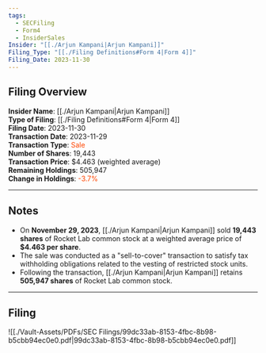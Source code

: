 ```yaml
---
tags:
  - SECFiling
  - Form4
  - InsiderSales
Insider: "[[./Arjun Kampani|Arjun Kampani]]"
Filing_Type: "[[./Filing Definitions#Form 4|Form 4]]"
Filing_Date: 2023-11-30
---
```

## Filing Overview

**Insider Name**: [[./Arjun Kampani|Arjun Kampani]]  
**Type of Filing**: [[./Filing Definitions#Form 4|Form 4]]  
**Filing Date**: 2023-11-30  
**Transaction Date**: 2023-11-29  
**Transaction Type**: <span style="color:orangered">Sale</span>  
**Number of Shares**: 19,443  
**Transaction Price**: $4.463 (weighted average)  
**Remaining Holdings**: 505,947  
**Change in Holdings**: <span style="color:orangered">-3.7%</span>  

---
## Notes

- On **November 29, 2023**, [[./Arjun Kampani|Arjun Kampani]] sold **19,443 shares** of Rocket Lab common stock at a weighted average price of **$4.463 per share**.  
- The sale was conducted as a "sell-to-cover" transaction to satisfy tax withholding obligations related to the vesting of restricted stock units.  
- Following the transaction, [[./Arjun Kampani|Arjun Kampani]] retains **505,947 shares** of Rocket Lab common stock.  

---
## Filing

![[./Vault-Assets/PDFs/SEC Filings/99dc33ab-8153-4fbc-8b98-b5cbb94ec0e0.pdf|99dc33ab-8153-4fbc-8b98-b5cbb94ec0e0.pdf]]

